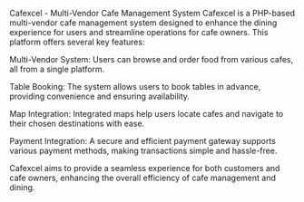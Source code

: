 Cafexcel - Multi-Vendor Cafe Management System
Cafexcel is a PHP-based multi-vendor cafe management system designed to enhance the dining experience for users and streamline operations for cafe owners. This platform offers several key features:

Multi-Vendor System: Users can browse and order food from various cafes, all from a single platform.

Table Booking: The system allows users to book tables in advance, providing convenience and ensuring availability.

Map Integration: Integrated maps help users locate cafes and navigate to their chosen destinations with ease.

Payment Integration: A secure and efficient payment gateway supports various payment methods, making transactions simple and hassle-free.

Cafexcel aims to provide a seamless experience for both customers and cafe owners, enhancing the overall efficiency of cafe management and dining.
